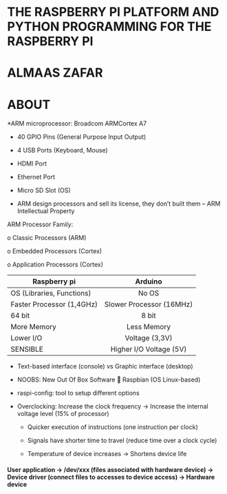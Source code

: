 #  THE RASPBERRY PI PLATFORM AND PYTHON PROGRAMMING FOR THE RASPBERRY PI

# ALMAAS ZAFAR 


# ABOUT 

*ARM microprocessor: Broadcom ARMCortex A7

* 40 GPIO Pins (General Purpose Input Output)

* 4 USB Ports (Keyboard, Mouse)

* HDMI Port

* Ethernet Port

* Micro SD Slot (OS)

* ARM design processors and sell its license, they don’t built them – ARM Intellectual Property

ARM Processor Family:
 
  o Classic Processors (ARM)

  o Embedded Processors (Cortex)

  o Application Processors (Cortex)
  
 

| Raspberry pi    | Arduino           |
| ------------- |:-------------:| 
| OS (Libraries, Functions)      | No OS | 
| Faster Processor (1,4GHz)     | Slower Processor (16MHz)     | 
| 64 bit  | 8 bit      |   
| More Memory  |  Less Memory      |  
| Lower I/O  |  Voltage (3,3V)      |  
| SENSIBLE  | Higher I/O Voltage (5V)      | 

*  Text-based interface (console) vs Graphic interface (desktop)

*  NOOBS: New Out Of Box Software  Raspbian (OS Linux-based)

*  raspi-config: tool to setup different options

*  Overclocking: Increase the clock frequency -> Increase the internal voltage level (15% of processor)

     * Quicker execution of instructions (one instruction per clock)
  
     * Signals have shorter time to travel (reduce time over a clock cycle)
  
     * Temperature of device increases -> Shortens device life

#### User application -> /dev/xxx (files associated with hardware device) -> Device driver (connect files to accesses to device access) -> Hardware device

